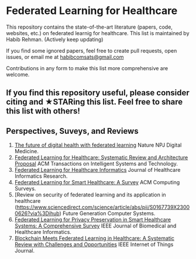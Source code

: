 # Federated Learning for Healthcare
This repository contains the state-of-the-art literature (papers, code, websites, etc.) on federated learnig for healthcare.
This list is maintained by Habib Rehman. (Actively keep updating)

If you find some ignored papers, feel free to create pull requests, open issues, or email me at habibcomsats@gmail.com

Contributions in any form to make this list more comprehensive are welcome.

If you find this repository useful, please consider citing and ★STARing this list.
Feel free to share this list with others!
--------------------------------------------------------------------------------------------------------------------------------

## Perspectives, Suveys, and Reviews
1. [The future of digital health with federated learning](https://www.nature.com/articles/s41746-020-00323-1) Nature NPJ Digital Medicine.
2. [Federated Learning for Healthcare: Systematic Review and Architecture Proposal](https://dl.acm.org/doi/10.1145/3501813) ACM Transactions on Intelligent Systems and Technology.
3. [Federated Learning for Healthcare Informatics](https://link.springer.com/article/10.1007/s41666-020-00082-4) Journal of Healthcare Informatics Research.
4. [Federated Learning for Smart Healthcare: A Survey](https://dl.acm.org/doi/10.1145/3501296) ACM Computing Surveys.
5. [Review on security of federated learning and its application in healthcare (https://www.sciencedirect.com/science/article/abs/pii/S0167739X23000626?via%3Dihub) Future Generation Computer Systems.
6. [Federated Learning for Privacy Preservation in Smart Healthcare Systems: A Comprehensive Survey](https://ieeexplore.ieee.org/document/9794622) IEEE Journal of Biomedical and Healthcare Informatics.
7. [Blockchain Meets Federated Learning in Healthcare: A Systematic Review with Challenges and Opportunities](https://ieeexplore.ieee.org/document/10090221) IEEE Internet of Things Journal.
